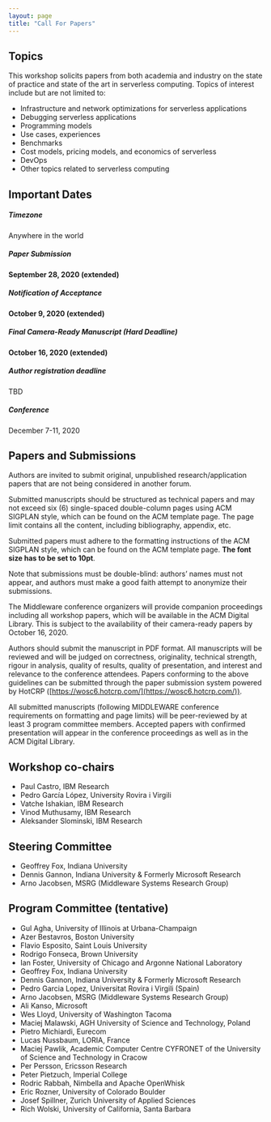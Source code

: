 ```yaml
---
layout: page
title: "Call For Papers"
---
```


## Topics

This workshop solicits papers from both academia and industry on the state of practice and state of the art in serverless computing. Topics of interest include but are not limited to:

- Infrastructure and network optimizations for serverless applications
- Debugging serverless applications
- Programming models
- Use cases, experiences
- Benchmarks
- Cost models, pricing models, and economics of serverless
- DevOps
- Other topics related to serverless computing

## Important Dates

##### Timezone

Anywhere in the world

##### Paper Submission

**September 28, 2020 (extended)**

##### Notification of Acceptance

**October 9, 2020 (extended)**

##### Final Camera-Ready Manuscript (Hard Deadline)

**October 16, 2020 (extended)**

##### Author registration deadline

TBD

##### Conference

December 7-11, 2020

## Papers and Submissions
Authors are invited to submit original, unpublished research/application papers that are not being considered in another forum.

Submitted manuscripts should be structured as technical papers and may not exceed six (6) single-spaced double-column pages using ACM SIGPLAN style, which can be found on the ACM template page. The page limit contains all the content, including bibliography, appendix, etc.

Submitted papers must adhere to the formatting instructions of the ACM SIGPLAN style, which can be found on the ACM template page. **The font size has to be set to 10pt**.

Note that submissions must be double-blind: authors’ names must not appear, and authors must make a good faith attempt to anonymize their submissions.

The Middleware conference organizers will provide companion proceedings including all workshop papers, which will be available in the ACM Digital Library. This is subject to the availability of their camera-ready papers by October 16, 2020.

Authors should submit the manuscript in PDF format. All manuscripts will be reviewed and will be judged on correctness, originality, technical strength, rigour in analysis, quality of results, quality of presentation, and interest and relevance to the conference attendees. Papers conforming to the above guidelines can be submitted through the paper submission system powered by HotCRP ([https://wosc6.hotcrp.com/](https://wosc6.hotcrp.com/)).

All submitted manuscripts (following MIDDLEWARE conference requirements on formatting and page limits) will be peer-reviewed by at least 3 program committee members. Accepted papers with confirmed presentation will appear in the conference proceedings as well as in the ACM Digital Library.

## Workshop co-chairs
- Paul Castro, IBM Research
- Pedro García López, University Rovira i Virgili
- Vatche Ishakian, IBM Research
- Vinod Muthusamy, IBM Research
- Aleksander Slominski, IBM Research

## Steering Committee
- Geoffrey Fox, Indiana University
- Dennis Gannon, Indiana University & Formerly Microsoft Research
- Arno Jacobsen, MSRG (Middleware Systems Research Group)

## Program Committee (tentative)
- Gul Agha, University of Illinois at Urbana-Champaign
- Azer Bestavros, Boston University
- Flavio Esposito, Saint Louis University
- Rodrigo Fonseca, Brown University
- Ian Foster, University of Chicago and Argonne National Laboratory
- Geoffrey Fox, Indiana University
- Dennis Gannon, Indiana University & Formerly Microsoft Research
- Pedro Garcia Lopez, Universitat Rovira i Virgili (Spain)
- Arno Jacobsen, MSRG (Middleware Systems Research Group)
- Ali Kanso, Microsoft
- Wes Lloyd, University of Washington Tacoma
- Maciej Malawski, AGH University of Science and Technology, Poland
- Pietro Michiardi, Eurecom
- Lucas Nussbaum, LORIA, France
- Maciej Pawlik, Academic Computer Centre CYFRONET of the University of Science and Technology in Cracow
- Per Persson, Ericsson Research
- Peter Pietzuch, Imperial College
- Rodric Rabbah, Nimbella and Apache OpenWhisk
- Eric Rozner, University of Colorado Boulder
- Josef Spillner, Zurich University of Applied Sciences
- Rich Wolski, University of California, Santa Barbara